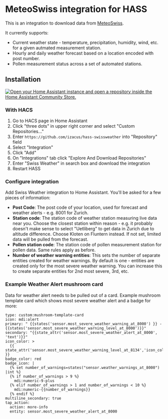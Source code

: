 # MeteoSwiss integration for HASS

This is an integration to download data from [MeteoSwiss](https://www.meteoschweiz.admin.ch/#tab=forecast-map).

It currently supports:
  * Current weather state - temperature, precipitation, humidity, wind, etc. for a given autmated measurement station.
  * Hourly and daily weather forecast based on a location encoded with post number.
  * Pollen measurement status across a set of automated stations.

## Installation

[![Open your Home Assistant instance and open a repository inside the Home Assistant Community Store.](https://my.home-assistant.io/badges/hacs_repository.svg)](https://my.home-assistant.io/redirect/hacs_repository/?owner=izacus&repository=hass-swissweather&category=integration)

### With HACS

1. Go to HACS page in Home Assistant
2. Click "three dots" in upper right corner and select "Custom Repositories..."
3. Enter `https://github.com/izacus/hass-swissweather` into "Repository" field
4. Select "Integration"
5. Click "Add"
6. On "Integrations" tab click "Explore And Download Repositories"
7. Enter "Swiss Weather" in search box and download the integration
8. Restart HASS

### Configure integration

Add Swiss Weather integration to Home Assistant. You'll be asked for a few pieces of information:

* **Post Code**: The post code of your location, used for forecast and weather alerts - e.g. 8001 for Zurich.
* **Station code**: The station code of weather station measuring live data near you. Choose the closest station within reason - e.g. it probably doesn't make sense to select "Uetliberg" to get data in Zurich due to altitude difference. Choose Kloten on Fluntern instead. If not set, limited data will be pulled from the forecast.
* **Pollen station code**: The station code of pollen measurement station for pollen data. Same rules apply as before.
* **Number of weather warning entities**: This sets the number of separate entities created for weather warnings. By default is one - entities are created only for the most severe weather warning. You can increase this to create separate entities for 2nd most severe, 3rd, etc.

### Example Weather Alert mushroom card

Data for weather alert needs to be pulled out of a card. Example mushroom template card which shows most severe weather alert and a badge for more:

```
type: custom:mushroom-template-card
icon: mdi:alert
primary: " {{states('sensor.most_severe_weather_warning_at_8000') }} - {{states('sensor.most_severe_weather_warning_level_at_8000')}}"
secondary: "{{state_attr('sensor.most_severe_weather_alert_at_8000', 'text')}}"
icon_color: >
  {{ state_attr('sensor.most_severe_weather_warning_level_at_8134','icon_color') }}
badge_color: red
badge_icon: |
  {% set number_of_warnings=states("sensor.weather_warnings_at_8000") |int %}
  {% if number_of_warnings > 9 %}
    mdi:numeric-9-plus
  {% elif number_of_warnings > 1 and number_of_warnings < 10 %}
    mdi:numeric-{{number_of_warnings}}
  {% endif %}
multiline_secondary: true
tap_action:
  action: more-info
  entity: sensor.most_severe_weather_alert_at_8000
```
